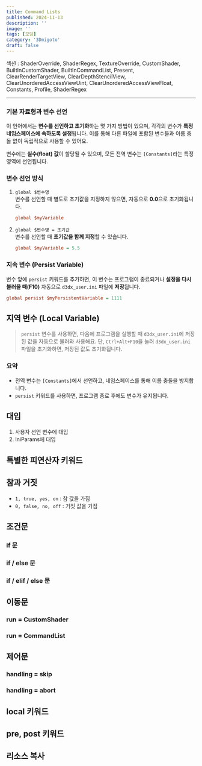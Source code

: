 ```yaml
---
title: Command Lists
published: 2024-11-13
description: ''
image: ''
tags: [모딩]
category: '3Dmigoto'
draft: false 
---
```


섹션 : ShaderOverride, ShaderRegex, TextureOverride, CustomShader, BuiltInCustomShader, BuiltInCommandList, Present, ClearRenderTargetView, ClearDepthStencilView, ClearUnorderedAccessViewUint, ClearUnorderedAccessViewFloat, Constants, Profile, ShaderRegex

---

### 기본 자료형과 변수 선언

이 언어에서는 **변수를 선언하고 초기화**하는 몇 가지 방법이 있으며, 각각의 변수가 **특정 네임스페이스에 속하도록 설정**됩니다. 이를 통해 다른 파일에 포함된 변수들과 이름 충돌 없이 독립적으로 사용할 수 있어요. 

변수에는 **실수(float) 값**이 할당될 수 있으며, 모든 전역 변수는 `[Constants]`라는 특정 영역에 선언됩니다.

### 변수 선언 방식

1. `global $변수명`  
   변수를 선언할 때 별도로 초기값을 지정하지 않으면, 자동으로 **0.0**으로 초기화됩니다.

   ```ini
   global $myVariable
   ```

2. `global $변수명 = 초기값`  
   변수를 선언할 때 **초기값을 함께 지정**할 수 있습니다.

   ```ini
   global $myVariable = 5.5
   ```

### 지속 변수 (Persist Variable)

변수 앞에 `persist` 키워드를 추가하면, 이 변수는 프로그램이 종료되거나 **설정을 다시 불러올 때(F10)** 자동으로 `d3dx_user.ini` 파일에 **저장**됩니다. 

   ```ini
   global persist $myPersistentVariable = 1111
   ```

## 지역 변수 (Local Variable)

> `persist` 변수를 사용하면, 다음에 프로그램을 실행할 때 `d3dx_user.ini`에 저장된 값을 자동으로 불러와 사용해요. 단, `Ctrl+Alt+F10`을 눌러 `d3dx_user.ini` 파일을 초기화하면, 저장된 값도 초기화됩니다.

### 요약

- 전역 변수는 `[Constants]`에서 선언하고, 네임스페이스를 통해 이름 충돌을 방지합니다.
- `persist` 키워드를 사용하면, 프로그램 종료 후에도 변수가 유지됩니다.



## 대입

1. 사용자 선언 변수에 대입
2. IniParams에 대입

## 특별한 피연산자 키워드



## 참과 거짓

* `1, true, yes, on` : 참 값을 가짐
* `0, false, no, off` : 거짓 값을 가짐

## 조건문

### if 문

### if / else 문

### if / elif / else 문



## 이동문

### run = CustomShader

### run = CommandList

## 제어문

### handling = skip

### handling = abort

## local 키워드

## pre, post 키워드

## 리소스 복사